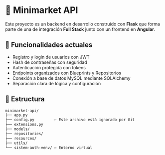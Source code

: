 # 🛒 Minimarket API

Este proyecto es un backend en desarrollo construido con **Flask** que forma parte de una  de integración **Full Stack** junto con un frontend en **Angular**.

## 🔐 Funcionalidades actuales

- Registro y login de usuarios con JWT
- Hash de contraseñas con seguridad
- Autenticación protegida con tokens
- Endpoints organizados con Blueprints y Repositorios
- Conexión a base de datos MySQL mediante SQLAlchemy
- Separación clara de lógica y configuración

## 🧠 Estructura

```bash
minimarket-api/
├── app.py
├── config.py         ← Este archivo está ignorado por Git
├── extensions.py
├── models/
├── repositories/
├── resources/
├── utils/
└── sistem-auth-venv/ ← Entorno virtual
